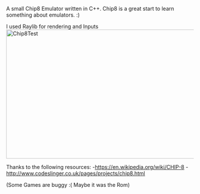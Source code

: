 A small Chip8 Emulator written in C++. Chip8 is a great start to learn something about emulators. :)

I used Raylib for rendering and Inputs
<img width="642" height="347" alt="Chip8Test" src="https://github.com/user-attachments/assets/b6b2e560-33fd-4a59-841d-5402d4a40718" />

Thanks to the following resources:
-https://en.wikipedia.org/wiki/CHIP-8
-http://www.codeslinger.co.uk/pages/projects/chip8.html

(Some Games are buggy :(  Maybe it was the Rom)

